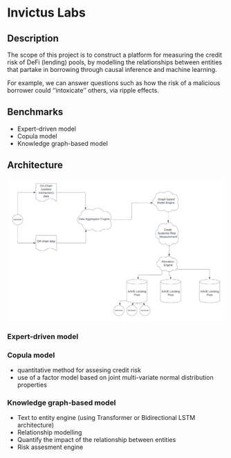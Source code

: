# Invictus Labs

## Description ##

The scope of this project is to construct a platform for measuring the credit risk of DeFi (lending) pools, by modelling the relationships between entities that partake in borrowing through causal inference and machine learning. 

For example, we can answer questions such as how the risk of a malicious borrower could ‘’intoxicate’’ others, via ripple effects.



## Benchmarks ##
* Expert-driven model
* Copula model
* Knowledge graph-based model

## Architecture ##
![image-description](assets/Invictus_Labs_overview_arch_1.png)



### Expert-driven model ###


### Copula model ###
- quantitative method for assesing credit risk
- use of a factor model based on joint multi-variate normal distribution properties

### Knowledge graph-based model ###
* Text to entity engine (using Transformer or Bidirectional LSTM architecture)
* Relationship modelling
* Quantify the impact of the relationship between entities
* Risk assesment engine




